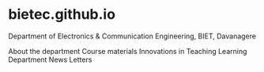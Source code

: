 # bietec.github.io
Department of Electronics &amp; Communication Engineering, BIET, Davanagere 

About the department
Course materials 
Innovations in Teaching Learning 
Department News Letters 
